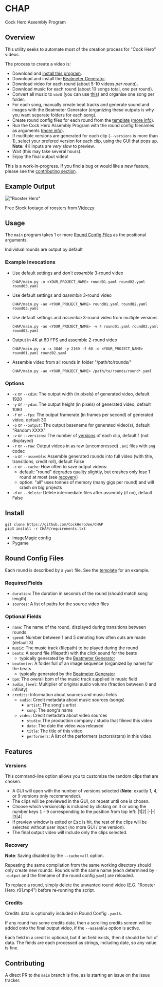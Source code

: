 # CHAP
Cock Hero Assembly Program

## Overview

This utility seeks to automate most of the creation process for "Cock Hero" videos. 

The process to create a video is:
- Download and [install this program](#Install).
- Download and install the [Beatmeter Generator](https://gitlab.com/SklaveDaniel/BeatmeterGenerator/).
- Download video for each round (about 5-10 videos *per round*).
- Download music for each round (about 10 songs total, one per round).
- Convert all music to `wav`s (you can use [this](https://online-audio-converter.com/))
    and organise one song per folder.
- For each song, manually create beat tracks and generate sound and images with the Beatmeter Generator 
    (organizing these outputs is why you want separate folders for each song).
- Create round config files for each round from the [template](template.yaml) ([more info](#round-config-files)).
- Run the Cock Hero Assembly Program with the round config filenames as arguments ([more info](#usage)).
- If mutltiple versions are generated for each clip (`--versions` is more than 1), select your prefered version 
        for each clip, using the GUI that pops up. **Note**: 4K inputs are *very* slow to preview.
- Wait (this may take several hours).
- Enjoy the final output video!

This is a work-in-progress. If you find a bug or would like a new feature, please see the [contributing section](#contributing).

## Example Output

!["Rooster Hero"](rooster-hero.gif)

Free Stock footage of roosters from [Videezy](http://www.videezy.com)

## Usage

The `main` program takes 1 or more [Round Config Files](#round-config-files) as the positional arguments.

Individual rounds are output by default

### Example Invocations

- Use default settings and *don't assemble* 3-round video
    ```
    CHAP/main.py -o <YOUR_PROJECT_NAME> round01.yaml round02.yaml round03.yaml
    ```
- Use default settings and *assemble* 3-round video
    ```
    CHAP/main.py -ao <YOUR_PROJECT_NAME> round01.yaml round02.yaml round03.yaml
    ```
- Use default settings and *assemble* 3-round video from multiple versions
    ```
    CHAP/main.py -ao <YOUR_PROJECT_NAME> -v 4 round01.yaml round02.yaml round03.yaml
    ```
- Output in 4K at 60 FPS and assemble 2-round video
    ```
    CHAP/main.py -a -x 3840 -y 2160 -f 60 -o <YOUR_PROJECT_NAME> round01.yaml round02.yaml
    ```
- Assemble video from all rounds in folder "/path/to/rounds/"
    ```
    CHAP/main.py -ao <YOUR_PROJECT_NAME> /path/to/rounds/round*.yaml
    ```   

### Options
- `-x` or `--xdim`: The output width (in pixels) of generated video, default 1920
- `-y` or `--ydim`: The output height (in pixels) of generated video, default 1080
- `-f` or `--fps`: The output framerate (in frames per second) of generated video, default 30
- `-o` or `--output`: The output basename for generated video(s), default "Random XXXX"
- `-v` or `--versions`: The number of [versions](#versions) of each clip, default 1 (not displayed)
- `-r` or `--raw`: Output videos in as raw (uncompressed) `.avi` files with `png` codec
- `-a` or `--assemble`: Assemble generated rounds into full video (with title, transitions, 
    credit roll), default False
- `-c` or `--cache`: How often to save output videos:
    - default: "round" degrades quality slightly, but crashes only lose 1 round at most 
        (see  [recovery](#recovery))
    - option: "all" uses tonnes of memory (many gigs per round) and will crash on big projects
- `-d` or `--delete`: Delete intermediate files after assembly (if on), default False

## Install
```
git clone https://github.com/CockHeroJoe/CHAP
pip3 install -r CHAP/requirements.txt
```
- ImageMagic config
- Pygame

## Round Config Files

Each round is described by a `yaml` file. See the [template](template.yaml) for an example.

### Required Fields
- `duration`: The duration in seconds of the round (should match song length)
- `sources`: A list of paths for the source video files

### Optional Fields
- `name`: The name of the round, displayed during transitions between rounds
- `speed`: Number between 1 and 5 denoting how often cuts are made (default 3)
- `music`: The music track (filepath) to be played during the round
- `beats`: A sound file (filepath) with the click sound for the beats
    - typically generated by the [Beatmeter Generator](https://gitlab.com/SklaveDaniel/BeatmeterGenerator/)
- `beatmeter`: A folder full of an image sequence (organized by name) for the beats
    - typically generated by the [Beatmeter Generator](https://gitlab.com/SklaveDaniel/BeatmeterGenerator/)
- `bpm`: The overall bpm of the music track supplied in music field
- `audio_level`: Multiplier of original audio volume (fraction between 0 and infinity)
- `credits`: Information about sources and music fields
    - `audio`: Credit metadata about music sources (songs)
        - `artist`: The song's artist
        - `song`: The song's name
    - `video`: Credit metadata about video sources
        - `studio`: The production company / studio that filmed this video
        - `date`: The date the video was released
        - `title`: The title of this video
        - `performers`: A list of the performers (actors/stars) in this video

## Features

### Versions

This command-line option allows you to customize the random clips that are chosen.
- A GUI will open with the number of versions selected 
    (**Note**: exactly 1, 4, or 9 versions only recommended).
- The clips will be previewed in the GUI, on repeat until one is chosen.
- Choose which version/clip is included by clicking on it or using the number keys 
    <kbd>1</kbd> - <kbd>9</kbd> corresponding to the position from top left:
    |1|2|
    |-|-|
    |3|4|
- If preview window is exited or <kbd>Esc</kbd> is hit, the rest of the clips
    will be selected without user input (no more GUI / one version).
- The final output video will include only the clips selected.

### Recovery

**Note**: Saving disabled by the `--cache`=`all` option.

Repeating the same compilation from the same working directory should only create new rounds. 
Rounds with the same name (each determined by `--output` and the filename of the round config `yaml`)
are reloaded. 

To replace a round, simply delete the unwanted round video (E.G. "Rooster Hero_r01.mp4")
before re-running the script.

### Credits

Credits data is optionally included in Round Config `.yaml`s. 

If any round has some credits data, then a scrolling credits screen will be added onto the final
output video, if the `--assemble` option is active.

Each field in a credit is optional, but if an field exists, then it should be full of data.
The fields are each processed as strings, including date, so any value is fine.

## Contributing

A direct PR to the `main` branch is fine, as is starting an issue on the issue tracker.
